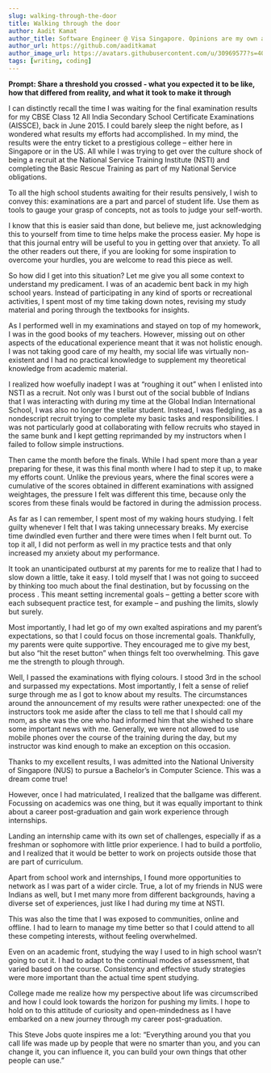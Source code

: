 ```yaml
---
slug: walking-through-the-door
title: Walking through the door
author: Aadit Kamat
author_title: Software Engineer @ Visa Singapore. Opinions are my own and not the views of my employer.
author_url: https://github.com/aaditkamat
author_image_url: https://avatars.githubusercontent.com/u/30969577?s=400&u=9558fc3557d79c88a7080034fe8c22654aca2e4d&v=4
tags: [writing, coding]
---
```


<b>Prompt: Share a threshold you crossed - what you expected it to be like, how that differed from reality, and what it took to make it through</b>

I can distinctly recall the time I was waiting for the final examination results for my CBSE Class 12 All India Secondary School Certificate Examinations (AISSCE), back in June 2015. I could barely sleep the night before, as I wondered what results my efforts had accomplished. In my mind, the results were the entry ticket to a prestigious college – either here in Singapore or in the US. All while I was trying to get over the culture shock of being a recruit at the National Service Training Institute (NSTI) and completing the Basic Rescue Training as part of my National Service obligations.

To all the high school students awaiting for their results pensively, I wish to convey this: examinations are a part and parcel of student life. Use them as tools to gauge your grasp of concepts, not as tools to judge your self-worth.

I know that this is easier said than done, but believe me, just acknowledging this to yourself from time to time helps make the process easier. My hope is that this journal entry will be useful to you in getting over that anxiety. To all the other readers out there, if you are looking for some inspiration to overcome your hurdles, you are welcome to read this piece as well.

So how did I get into this situation? Let me give you all some context to understand my predicament. I was of an academic bent back in my high school years. Instead of participating in any kind of sports or recreational activities, I spent most of my time taking down notes, revising my study material and poring through the textbooks for insights.

As I performed well in my examinations and stayed on top of my homework, I was in the good books of my teachers. However, missing out on other aspects of the educational experience meant that it was not holistic enough. I was not taking good care of my health, my social life was virtually non-existent and I had no practical knowledge to supplement my theoretical knowledge from academic material.

I realized how woefully inadept I was at “roughing it out” when I enlisted into NSTI as a recruit. Not only was I burst out of the social bubble of Indians that I was interacting with during my time at the Global Indian International School, I was also no longer the stellar student. Instead, I was fledgling, as a nondescript recruit trying to complete my basic tasks and responsibilities. I was not particularly good at collaborating with fellow recruits who stayed in the same bunk and I kept getting reprimanded by my instructors when I failed to follow simple instructions.

Then came the month before the finals. While I had spent more than a year preparing for these, it was this final month where I had to step it up, to make my efforts count. Unlike the previous years, where the final scores were a cumulative of the scores obtained in different examinations with assigned weightages, the pressure I felt was different this time, because only the scores from these finals would be factored in during the admission process.

As far as I can remember, I spent most of my waking hours studying. I felt guilty whenever I felt that I was taking unnecessary breaks. My exercise time dwindled even further and there were times when I felt burnt out. To top it all, I did not perform as well in my practice tests and that only increased my anxiety about my performance.

It took an unanticipated outburst at my parents for me to realize that I had to slow down a little, take it easy. I told myself that I was not going to succeed by thinking too much about the final destination, but by focussing on the process . This meant setting incremental goals – getting a better score with each subsequent practice test, for example – and pushing the limits, slowly but surely.

Most importantly, I had let go of my own exalted aspirations and my parent’s expectations, so that I could focus on those incremental goals. Thankfully, my parents were quite supportive. They encouraged me to give my best, but also “hit the reset button” when things felt too overwhelming. This gave me the strength to plough through.

Well, I passed the examinations with flying colours. I stood 3rd in the school and surpassed my expectations. Most importantly, I felt a sense of relief surge through me as I got to know about my results. The circumstances around the announcement of my results were rather unexpected: one of the instructors took me aside after the class to tell me that I should call my mom, as she was the one who had informed him that she wished to share some important news with me. Generally, we were not allowed to use mobile phones over the course of the training during the day, but my instructor was kind enough to make an exception on this occasion.

Thanks to my excellent results, I was admitted into the National University of Singapore (NUS) to pursue a Bachelor’s in Computer Science. This was a dream come true!

However, once I had matriculated, I realized that the ballgame was different. Focussing on academics was one thing, but it was equally important to think about a career post-graduation and gain work experience through internships.

Landing an internship came with its own set of challenges, especially if as a freshman or sophomore with little prior experience. I had to build a portfolio, and I realized that it would be better to work on projects outside those that are part of curriculum.

Apart from school work and internships, I found more opportunities to network as I was part of a wider circle. True, a lot of my friends in NUS were Indians as well, but I met many more from different backgrounds, having a diverse set of experiences, just like I had during my time at NSTI.

This was also the time that I was exposed to communities, online and offline. I had to learn to manage my time better so that I could attend to all these competing interests, without feeling overwhelmed.

Even on an academic front, studying the way I used to in high school wasn’t going to cut it. I had to adapt to the continual modes of assessment, that varied based on the course. Consistency and effective study strategies were more important than the actual time spent studying.

College made me realize how my perspective about life was circumscribed and how I could look towards the horizon for pushing my limits. I hope to hold on to this attitude of curiosity and open-mindedness as I have embarked on a new journey through my career post-graduation.

This Steve Jobs quote inspires me a lot: “Everything around you that you call life was made up by people that were no smarter than you, and you can change it, you can influence it, you can build your own things that other people can use.”